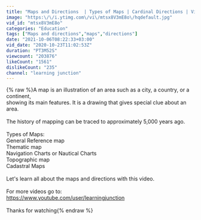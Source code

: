 ```yaml
---
title: "Maps and Directions  | Types of Maps | Cardinal Directions | Video for Kids"
image: "https:\/\/i.ytimg.com\/vi\/mtsx8V3mE8o\/hqdefault.jpg"
vid_id: "mtsx8V3mE8o"
categories: "Education"
tags: ["Maps and directions","maps","directions"]
date: "2021-10-06T08:22:33+03:00"
vid_date: "2020-10-23T11:02:53Z"
duration: "PT3M52S"
viewcount: "203876"
likeCount: "1561"
dislikeCount: "235"
channel: "learning junction"
---
```

{% raw %}A map is an illustration of an area such as a city, a country, or a continent, <br />showing its main features. It  is a drawing that gives special clue about an area.<br /><br />The history of mapping can be traced to approximately 5,000 years ago. <br /><br />Types of Maps:<br />General Reference map<br />Thematic map<br />Navigation Charts or Nautical Charts<br />Topographic map<br />Cadastral Maps<br /><br />Let's learn all about the maps and directions with this video.<br /><br />For more videos go to:<br /><a rel="nofollow" target="blank" href="https://www.youtube.com/user/learningjunction">https://www.youtube.com/user/learningjunction</a><br /><br />Thanks for watching{% endraw %}
